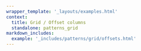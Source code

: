 ```yaml
---
wrapper_template: '_layouts/examples.html'
context:
  title: Grid / Offset columns
  standalone: patterns_grid
markdown_includes:
  example: '_includes/patterns/grid/offsets.html'
---
```

